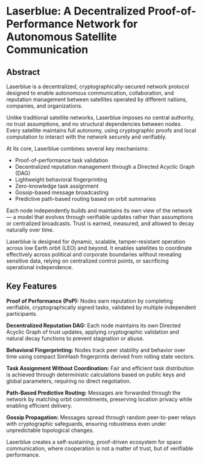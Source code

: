 # Laserblue: A Decentralized Proof-of-Performance Network for Autonomous Satellite Communication

## Abstract

Laserblue is a decentralized, cryptographically-secured network protocol designed to enable autonomous communication, collaboration, and reputation management between satellites operated by different nations, companies, and organizations.

Unlike traditional satellite networks, Laserblue imposes no central authority, no trust assumptions, and no structural dependencies between nodes. Every satellite maintains full autonomy, using cryptographic proofs and local computation to interact with the network securely and verifiably.

At its core, Laserblue combines several key mechanisms:
- Proof-of-performance task validation
- Decentralized reputation management through a Directed Acyclic Graph (DAG)
- Lightweight behavioral fingerprinting
- Zero-knowledge task assignment
- Gossip-based message broadcasting
- Predictive path-based routing based on orbit summaries

Each node independently builds and maintains its own view of the network — a model that evolves through verifiable updates rather than assumptions or centralized broadcasts. Trust is earned, measured, and allowed to decay naturally over time.

Laserblue is designed for dynamic, scalable, tamper-resistant operation across low Earth orbit (LEO) and beyond. It enables satellites to coordinate effectively across political and corporate boundaries without revealing sensitive data, relying on centralized control points, or sacrificing operational independence.

## Key Features

**Proof of Performance (PoP):** Nodes earn reputation by completing verifiable, cryptographically signed tasks, validated by multiple independent participants.

**Decentralized Reputation DAG:** Each node maintains its own Directed Acyclic Graph of trust updates, applying cryptographic validation and natural decay functions to prevent stagnation or abuse.

**Behavioral Fingerprinting:** Nodes track peer stability and behavior over time using compact SimHash fingerprints derived from rolling state vectors.

**Task Assignment Without Coordination:** Fair and efficient task distribution is achieved through deterministic calculations based on public keys and global parameters, requiring no direct negotiation.

**Path-Based Predictive Routing:** Messages are forwarded through the network by matching orbit commitments, preserving location privacy while enabling efficient delivery.

**Gossip Propagation:** Messages spread through random peer-to-peer relays with cryptographic safeguards, ensuring robustness even under unpredictable topological changes.

Laserblue creates a self-sustaining, proof-driven ecosystem for space communication, where cooperation is not a matter of trust, but of verifiable performance.

